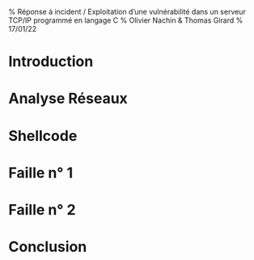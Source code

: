 % Réponse à incident /  Exploitation d’une vulnérabilité dans un serveur TCP/IP programmé en langage C
% Olivier Nachin & Thomas Girard
% 17/01/22

# Introduction

# Analyse Réseaux

# Shellcode

# Faille n° 1

# Faille n° 2

# Conclusion
